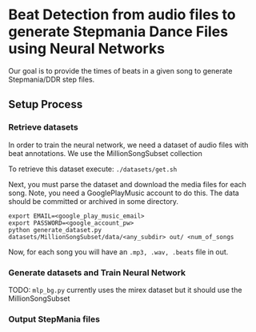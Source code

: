 # Beat Detection from audio files to generate Stepmania Dance Files using Neural Networks

Our goal is to provide the times of beats in a given song to generate Stepmania/DDR step files.

## Setup Process

### Retrieve datasets

In order to train the neural network, we need a dataset of audio files with beat annotations.
We use the MillionSongSubset collection

To retrieve this dataset execute:
`./datasets/get.sh`

Next, you must parse the dataset and download the media files for each song. Note, you need a GooglePlayMusic account to do this. The data should be committed or archived in some directory.
```
export EMAIL=<google_play_music_email>
export PASSWORD=<google_account_pw>
python generate_dataset.py datasets/MillionSongSubset/data/<any_subdir> out/ <num_of_songs
```

Now, for each song you will have an `.mp3, .wav, .beats` file in out.

### Generate datasets and Train Neural Network

TODO: `mlp_bg.py` currently uses the mirex dataset but it should use the MillionSongSubset

### Output StepMania files

